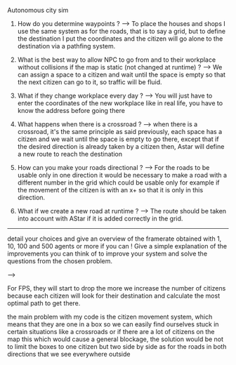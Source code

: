 Autonomous city sim

1) How do you determine waypoints ?
--> To place the houses and shops I use the same system as for the roads, that is to say a grid, but to define the destination I put the coordinates and the citizen will go alone to the destination via a pathfing system.

2) What is the best way to allow NPC to go from and to their workplace without collisions if the map is static (not changed at runtime) ?
--> We can assign a space to a citizen and wait until the space is empty so that the next citizen can go to it, so traffic will be fluid.

3) What if they change workplace every day ?
--> You will just have to enter the coordinates of the new workplace like in real life, you have to know the address before going there

4) What happens when there is a crossroad ?
--> when there is a crossroad, it's the same principle as said previously, each space has a citizen and we wait until the space is empty to go there,
   except that if the desired direction is already taken by a citizen then, Astar will define a new route to reach the destination

5) How can you make your roads directional ?
--> For the roads to be usable only in one direction it would be necessary to make a road with a different number in the grid which could be usable only for example if the movement of the citizen is with an x+ so that it is only in this direction.

6) What if we create a new road at runtime ?
--> The route should be taken into account with AStar if it is added correctly in the grid.

------------------------------------------------------------------------------------------------
detail your choices and give an overview of the framerate obtained with 1, 10, 100 and 500 agents or more if you can ! 
Give a simple explanation of the improvements you can think of to improve your system and solve the questions from the chosen problem.

--> 

For FPS, they will start to drop the more we increase the number of citizens because each citizen will look for their destination and calculate the most optimal path to get there.

the main problem with my code is the citizen movement system, which means that they are one in a box so we can easily find ourselves stuck in certain situations like a crossroads or if there are a lot of citizens on the map this which would cause a general blockage, 
the solution would be not to limit the boxes to one citizen but two side by side as for the roads in both directions that we see everywhere outside
